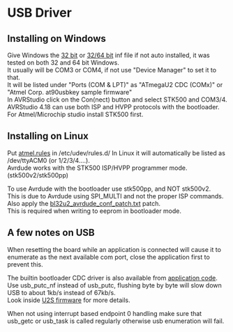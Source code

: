 # USB Driver
## Installing on Windows 
Give Windows the [32 bit](files/atmegau2\_cdc.inf) or [32/64 bit](files/atmegau2\_cdc\_x64.inf) inf file if not auto installed, it was tested on both 32 and 64 bit Windows.  
It usually will be COM3 or COM4, if not use "Device Manager" to set it to that.  
It will be listed under "Ports (COM & LPT)" as "ATmegaU2 CDC (COMx)" or "Atmel Corp. at90usbkey sample firmware"  
In AVRStudio click on the Con(nect) button and select STK500 and COM3/4.  
AVRStudio 4.18 can use both ISP and HVPP protocols with the bootloader.  
For Atmel/Microchip studio install STK500 first.  
  
## Installing on Linux
Put [atmel.rules](files/atmel.rules) in /etc/udev/rules.d/
In Linux it will automatically be listed as /dev/ttyACM0 (or 1/2/3/4....).  
Avrdude works with the STK500 ISP/HVPP programmer mode. (stk500v2/stk500pp)  
  
To use Avrdude with the bootloader use stk500pp, and NOT stk500v2.  
This is due to Avrdude using SPI\_MULTI and not the proper ISP commands.  
Also apply the [bl32u2\_avrdude\_conf\_patch.txt](files/bl32u2_avrdude_conf_patch.txt) patch.  
This is required when writing to eeprom in bootloader mode.  
  
## A few notes on USB
When resetting the board while an application is connected will cause it to enumerate as the next available com port, close the application first to prevent this.  
  
The builtin bootloader CDC driver is also available from [application code](Example_Echo_test).  
Use usb\_putc\_nf instead of usb\_putc, flushing byte by byte will slow down USB to about 1kb/s instead of 67kb/s.  
Look inside [U2S firmware](../Firmware/BL32U2) for more details.  
  
When not using interrupt based endpoint 0 handling make sure that usb\_getc or usb\_task is called regularly otherwise usb enumeration will fail.  
  
